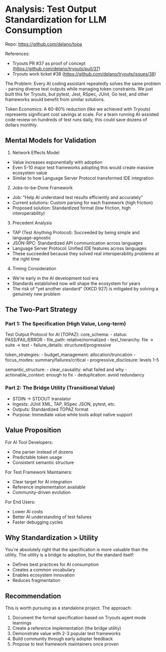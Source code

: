 # Analysis: Test Output Standardization for LLM Consumption

Repo: https://github.com/delano/topa

References:
- Tryouts PR #37 as proof of concept (https://github.com/delano/tryouts/pull/37)
- Tryouts work ticket #38 (https://github.com/delano/tryouts/issues/38)

The Problem: Every AI coding assistant repeatedly solves the same problem - parsing diverse test outputs while managing token
constraints. We just built this for Tryouts, but pytest, Jest, RSpec, JUnit, Go test, and other frameworks would benefit from similar
solutions.

Token Economics: A 60-80% reduction (like we achieved with Tryouts) represents significant cost
savings at scale. For a team running AI-assisted code review on hundreds of test runs daily, this could save dozens of dollars monthly.

## Mental Models for Validation

1. Network Effects Model
- Value increases exponentially with adoption
- Even 5-10 major test frameworks adopting this would create massive ecosystem value
- Similar to how Language Server Protocol transformed IDE integration

2. Jobs-to-be-Done Framework
- Job: "Help AI understand test results efficiently and accurately"
- Current solutions: Custom parsing for each framework (high friction)
- Proposed solution: Standardized format (low friction, high interoperability)

3. Precedent Analysis
- TAP (Test Anything Protocol): Succeeded by being simple and language-agnostic
- JSON-RPC: Standardized API communication across languages
- Language Server Protocol: Unified IDE features across languages
- These succeeded because they solved real interoperability problems at the right time

4. Timing Consideration
- We're early in the AI development tool era
- Standards established now will shape the ecosystem for years
- The risk of "yet another standard" (XKCD 927) is mitigated by solving a genuinely new problem

## The Two-Part Strategy

### Part 1: The Specification (High Value, Long-term)
Test Output Protocol for AI (TOPAZ):
  core_schema:
    - status: PASS/FAIL/ERROR
    - file_path: relative/normalized
    - test_hierarchy: file -> suite -> test
    - failure_details: structured/progressive

  token_strategies:
    - budget_management: allocation/truncation
    - focus_modes: summary/failures/critical
    - progressive_disclosure: levels 1-5

  semantic_structure:
    - clear_causality: what failed and why
    - actionable_context: enough to fix
    - deduplication: avoid redundancy

### Part 2: The Bridge Utility (Transitional Value)
- STDIN -> STDOUT translator
- Ingests: JUnit XML, TAP, RSpec JSON, pytest, etc.
- Outputs: Standardized TOPAZ format
- Purpose: Immediate value while tools adopt native support

## Value Proposition

For AI Tool Developers:
- One parser instead of dozens
- Predictable token usage
- Consistent semantic structure

For Test Framework Maintainers:
- Clear target for AI integration
- Reference implementation available
- Community-driven evolution

For End Users:
- Lower AI costs
- Better AI understanding of test failures
- Faster debugging cycles

## Why Standardization > Utility

You're absolutely right that the specification is more valuable than the utility. The utility is a bridge to adoption, but the standard itself:
- Defines best practices for AI consumption
- Creates a common vocabulary
- Enables ecosystem innovation
- Reduces fragmentation

## Recommendation

This is worth pursuing as a standalone project. The approach:

1. Document the format specification based on Tryouts agent mode learnings
2. Create a reference implementation (the bridge utility)
3. Demonstrate value with 2-3 popular test frameworks
4. Build community through early adopter feedback
5. Propose to test framework maintainers once proven
